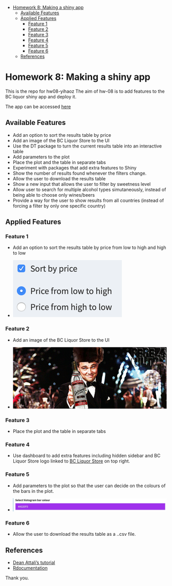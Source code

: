 -   [Homework 8: Making a shiny app](#homework-8-making-a-shiny-app)
    -   [Available Features](#available-features)
    -   [Applied Features](#applied-features)
        -   [Feature 1](#feature-1)
        -   [Feature 2](#feature-2)
        -   [Feature 3](#feature-3)
        -   [Feature 4](#feature-4)
        -   [Feature 5](#feature-5)
        -   [Feature 6](#feature-6)
    -   [References](#references)

Homework 8: Making a shiny app
==============================

This is the repo for hw08-yihaoz The aim of hw-08 is to add features to
the BC liquor shiny app and deploy it.

The app can be accessed
[here](https://yihaoz.shinyapps.io/bcl_yihaoz/)

Available Features
------------------

-   Add an option to sort the results table by price
-   Add an image of the BC Liquor Store to the UI
-   Use the DT package to turn the current results table into an
    interactive table
-   Add parameters to the plot
-   Place the plot and the table in separate tabs
-   Experiment with packages that add extra features to Shiny
-   Show the number of results found whenever the filters change.
-   Allow the user to download the results table
-   Show a new input that allows the user to filter by sweetness level
-   Allow user to search for multiple alcohol types simutaneously,
    instead of being able to choose only wines/beers
-   Provide a way for the user to show results from all countries
    (instead of forcing a filter by only one specific country)

Applied Features
----------------

### Feature 1

-   Add an option to sort the results table by price from low to high
    and high to low

-   ![](./img/feature1.png)

### Feature 2

-   Add an image of the BC Liquor Store to the UI

-   ![](./bcl_yihaoz/www/drinkiing.gif)

### Feature 3

-   Place the plot and the table in separate tabs

### Feature 4

-   Use dashboard to add extra features including hidden sidebar and BC
    Liquor Store logo linked to [BC Liquor
    Store](%22http://www.bcliquorstores.com%22) on top right.

### Feature 5

-   Add parameters to the plot so that the user can decide on the
    colours of the bars in the plot.

-   ![](./img/feature5.png)

### Feature 6

-   Allow the user to download the results table as a ..csv file.

References
----------

-   [Dean Attali’s
    tutorial](http://deanattali.com/blog/building-shiny-apps-tutorial/)
-   [Rdocumentation](https://www.rdocumentation.org/)

Thank you.
